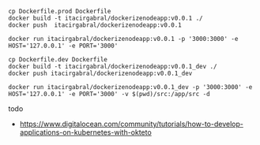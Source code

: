 ```
cp Dockerfile.prod Dockerfile
docker build -t itacirgabral/dockerizenodeapp:v0.0.1 ./
docker push  itacirgabral/dockerizenodeapp:v0.0.1 

docker run itacirgabral/dockerizenodeapp:v0.0.1 -p '3000:3000' -e HOST='127.0.0.1' -e PORT='3000'
```

```
cp Dockerfile.dev Dockerfile
docker build -t itacirgabral/dockerizenodeapp:v0.0.1_dev ./
docker push itacirgabral/dockerizenodeapp:v0.0.1_dev

docker run itacirgabral/dockerizenodeapp:v0.0.1_dev -p '3000:3000' -e HOST='127.0.0.1' -e PORT='3000' -v $(pwd)/src:/app/src -d
```

todo
- https://www.digitalocean.com/community/tutorials/how-to-develop-applications-on-kubernetes-with-okteto
